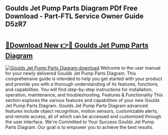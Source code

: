 ## Goulds Jet Pump Parts Diagram PDf Free Download - Part-FTL Service Owner Guide D5zR7

# <h2><a href="http://dfskrad.blite.top/?on=Goulds+Jet+Pump+Parts+Diagram">🔗Download New 👉🔴 Goulds Jet Pump Parts Diagram</a></h2>

[![Goulds Jet Pump Parts Diagram download](https://i.imgur.com/lujVjoI.png)](http://dfskrad.blite.top/?on=Goulds+Jet+Pump+Parts+Diagram)
Welcome to the user manual for your newly delivered Goulds Jet Pump Parts Diagram. This comprehensive guide is intended to help you get started with your product and provide you with a thorough understanding of its features, functions, and capabilities. You will find step-by-step instructions for installation, operation, maintenance, and troubleshooting. Features & Functionality This section explores the various features and capabilities of your new Goulds Jet Pump Parts Diagram. Goulds Jet Pump Parts Diagram advanced features include object recognition, motion sensors, customizable alerts, and remote access, all of which can be accessed and customized through the user interface. We're Committed to Your Success Goulds Jet Pump Parts Diagram. Our goal is to empower you to achieve the best results.

